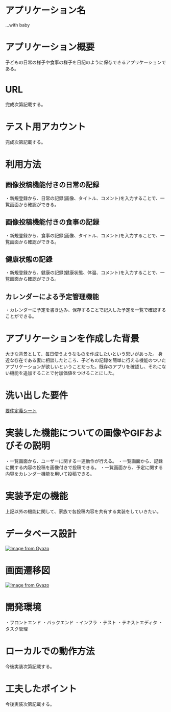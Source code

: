 # アプリケーション名
...with baby
# アプリケーション概要
子どもの日常の様子や食事の様子を日記のように保存できるアプリケーションである。
# URL
完成次第記載する。
# テスト用アカウント
完成次第記載する。

# 利用方法
## 画像投稿機能付きの日常の記録
・新規登録から、日常の記録(画像、タイトル、コメント)を入力することで、一覧画面から確認ができる。
## 画像投稿機能付きの食事の記録
・新規登録から、食事の記録(画像、タイトル、コメント)を入力することで、一覧画面から確認ができる。
## 健康状態の記録
・新規登録から、健康の記録(健康状態、体温、コメント)を入力することで、一覧画面から確認ができる。
## カレンダーによる予定管理機能
・カレンダーに予定を書き込み、保存することで記入した予定を一覧で確認することができる。
# アプリケーションを作成した背景
大きな背景として、毎日使うようなものを作成したいという思いがあった。
身近な存在である妻に相談したところ、子どもの記録を簡単に行える機能のついたアプリケーションが欲しいということだった。既存のアプリを確認し、それにない機能を追加することで付加価値をつけることにした。
# 洗い出した要件
[要件定義シート](https://docs.google.com/spreadsheets/d/15xG2Aew6_RMhoxgJ5rywZdXuu6ErdbkBXj--qRPk4_0/edit#gid=982722306)
# 実装した機能についての画像やGIFおよびその説明
・一覧画面から、ユーザーに関する一連動作が行える。
・一覧画面から、記録に関する内容の投稿を画像付きで投稿できる。
・一覧画面から、予定に関する内容をカレンダー機能を用いて投稿できる。
# 実装予定の機能
上記以外の機能に関して、家族で各投稿内容を共有する実装をしていきたい。
# データベース設計
[![Image from Gyazo](https://i.gyazo.com/73bcf1b6fecf8aa96bff89c8275f1981.png)](https://gyazo.com/73bcf1b6fecf8aa96bff89c8275f1981)
# 画面遷移図
[![Image from Gyazo](https://i.gyazo.com/c0038bea8ee46155c0dfb5461cb2624a.png)](https://gyazo.com/c0038bea8ee46155c0dfb5461cb2624a)
# 開発環境
・フロントエンド
・バックエンド
・インフラ
・テスト
・テキストエディタ
・タスク管理

# ローカルでの動作方法
今後実装次第記載する。

# 工夫したポイント
今後実装次第記載する。

<!-- ## diariesテーブル

|Column      |Type      |Options                        |
|------------|----------|-------------------------------|
|title       |string    |null: false                    |
|comment     |text      |null: false                    |
|day         |integer   |null: false                    |
|user        |references|null: false, foreign_key: true |
<!-- imageカラムはactive_storage導入時に自動でテーブルなどが生成される -->

<!-- ### Association
belongs_to :user

## mealsテーブル

|Column      |Type      |Options                        |
|------------|----------|-------------------------------|
|title       |string    |null: false                    |
|comment     |text      |null: false                    |
|day         |integer   |null: false                    |
|user        |references|null: false, foreign_key: true | -->
<!-- imageカラムはactive_storage導入時に自動でテーブルなどが生成される -->

<!-- ### Association
belongs_to :user

## usersテーブル

|Column            |Type   |Options                   |
|------------------|-------|--------------------------|
|nickname          |string |null: false               |
|email             |string |null: false, unique: true |
|encrypted_password|string |null: false               |
|baby_name         |string |null: false               |
|birthday          |date   |null: false               |

<!-- ユーザー管理機能で使用するdeviseの設定で、emailカラムには一意性制約がかかっている為、emailにunique: trueを記載している -->
<!-- 以下は、Activehashにて実装する
|parent_id    |integer |null: false |
|gender_id    |integer |null: false |
 -->

<!-- ### Association
has_many :diaries
has_many :meals
has_many :healths
has_many :calendars

## healthsテーブル

|Column      |Type      |Options                        |
|------------|----------|-------------------------------|
|health      |string    |null: false                    |
|temperature |string    |null: false                    |
|comment     |text      |null: false                    |
|day         |string    |null: false                    |
|user        |references|null: false, foreign_key: true |
foreign_key: trueによって、「誰の情報なのか」を紐づけることができる -->

<!-- ### Association
belongs_to :user

## calendarsテーブル

|Column      |Type      |Options                        |
|------------|----------|-------------------------------|
|comment     |text      |null: false                    |
|day         |string    |null: false                    |
|user        |references|null: false, foreign_key: true |

### Association
belongs_to :user --> 
